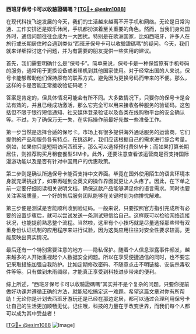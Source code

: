**西班牙保号卡可以收驗證碼嗎？[[TG💪+ @esim1088](https://t.me/s/esim1088)]**

在现代科技飞速发展的今天，我们的生活越来越离不开手机和网络。无论是日常沟通、工作安排还是娱乐休闲，手机都扮演着至关重要的角色。然而，当我们身处国外时，通信问题往往会成为一大困扰。特别是在欧洲国家，比如西班牙，许多人在旅行或长期居住时会遇到类似“西班牙保号卡可以收驗證碼嗎”的疑问。今天，我们就来详细探讨这个问题，并为有需要的朋友提供一些实用的建议。

首先，我们需要明确什么是“保号卡”。简单来说，保号卡是一种保留原有手机号码的服务，通常用于更换设备或者移机到其他国家使用。对于经常出国的人来说，保号卡能够帮助他们保持原有的联系方式，避免因为更换号码而带来的不便。那么，这样的卡是否能正常接收验证码呢？

答案是肯定的，但具体情况可能会有所不同。大多数情况下，只要你的保号卡是合法有效的，并且已经成功激活，那么它完全可以用来接收各种服务的验证码。这包括但不限于银行短信通知、社交媒体登录验证以及各类在线购物平台的安全确认等。不过，为了确保万无一失，在实际操作前最好先做一些准备工作。

第一步当然是选择合适的保号卡。市场上有很多提供海外通话服务的运营商，它们提供的产品和服务各有特点。在挑选时，我们应该根据自己的需求进行综合考量。例如，如果你只是短期访问西班牙，那么可以选择预付费SIM卡；而如果打算长期居住，则推荐购买月租套餐型SIM卡。此外，还要注意查看该运营商是否支持国际漫游功能以及是否有针对中国用户的优惠政策。

第二步则是确认所选保号卡能否支持中文界面。毕竟在国外使用陌生的语言环境本身就充满挑战了，如果再碰到全英文的操作界面就更让人头疼了。因此，在下单之前一定要仔细阅读相关说明文档，确保这款产品能够满足你的语言需求。同时也要关注客服质量，一个好的售后服务团队能够在关键时刻为你排忧解难。

第三步便是测试是否能顺利收到验证码。一般来说，只要按照官方指引完成所有必要的设置步骤后，就可以尝试发送一条测试短信给自己。这样既可以检验网络连接状况，也能提前熟悉整个流程。当然啦，这里有个小技巧就是尽量选择那些带有双重身份认证机制的应用程序来进行试验，因为这类应用往往对安全性要求较高，更能反映出真实情况。

最后还有一个特别需要注意的地方——隐私保护。随着个人信息泄露事件频发，越来越多的人开始重视起个人数据安全问题。所以在享受便捷通信的同时，也不要忘记采取措施加强自我防护。比如定期修改密码、不随意点击不明链接、安装杀毒软件等等。只有做到未雨绸缪，才能真正享受到科技进步带来的便利。

综上所述，“西班牙保号卡可以收驗證碼嗎”其实并不是个复杂的问题。只要你提前做好功课并遵循正确的方法，就能轻松搞定这一难题。希望这篇文章对你有所帮助！无论你是计划去西班牙游玩还是已经在那边定居，都可以通过合理利用保号卡让自己的生活更加顺畅无忧。记住哦，科技的力量在于改变世界，而我们每个人都可以成为其中受益者！

[[TG💪+ @esim1088](https://t.me/s/esim1088) ![Image](https://i.postimg.cc/4NQfJmqS/Snipaste-2025-05-13-00-14-12.png)]